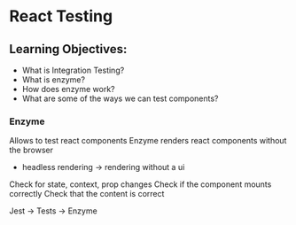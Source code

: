 # React Testing

## Learning Objectives:

-   What is Integration Testing?
-   What is enzyme?
-   How does enzyme work?
-   What are some of the ways we can test components?

### Enzyme

Allows to test react components
Enzyme renders react components without the browser

-   headless rendering -> rendering without a ui

Check for state, context, prop changes
Check if the component mounts correctly
Check that the content is correct

Jest -> Tests -> Enzyme
